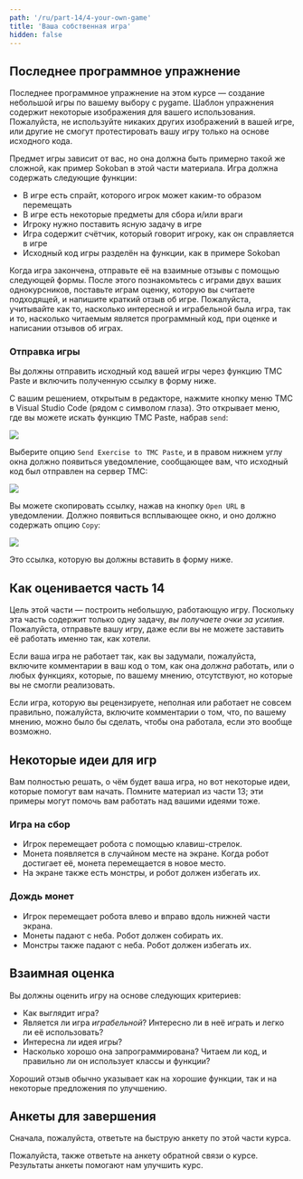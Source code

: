 ```yaml
---
path: '/ru/part-14/4-your-own-game'
title: 'Ваша собственная игра'
hidden: false
---
```


## Последнее программное упражнение

Последнее программное упражнение на этом курсе — создание небольшой игры по вашему выбору с pygame. Шаблон упражнения содержит некоторые изображения для вашего использования. Пожалуйста, не используйте никаких других изображений в вашей игре, или другие не смогут протестировать вашу игру только на основе исходного кода.

Предмет игры зависит от вас, но она должна быть примерно такой же сложной, как пример Sokoban в этой части материала. Игра должна содержать следующие функции:

* В игре есть спрайт, которого игрок может каким-то образом перемещать
* В игре есть некоторые предметы для сбора и/или враги
* Игроку нужно поставить ясную задачу в игре
* Игра содержит счётчик, который говорит игроку, как он справляется в игре
* Исходный код игры разделён на функции, как в примере Sokoban

Когда игра закончена, отправьте её на взаимные отзывы с помощью следующей формы. После этого познакомьтесь с играми двух ваших однокурсников, поставьте играм оценку, которую вы считаете подходящей, и напишите краткий отзыв об игре. Пожалуйста, учитывайте как то, насколько интересной и играбельной была игра, так и то, насколько читаемым является программный код, при оценке и написании отзывов об играх.

### Отправка игры

Вы должны отправить исходный код вашей игры через функцию TMC Paste и включить полученную ссылку в форму ниже.

С вашим решением, открытым в редакторе, нажмите кнопку меню TMC в Visual Studio Code (рядом с символом глаза). Это открывает меню, где вы можете искать функцию TMC Paste, набрав `send`:

<img src="../../part-14/tmc_paste_1.png">

Выберите опцию `Send Exercise to TMC Paste`, и в правом нижнем углу окна должно появиться уведомление, сообщающее вам, что исходный код был отправлен на сервер TMC:

<img src="../../part-14/tmc_paste_2.png">

Вы можете скопировать ссылку, нажав на кнопку `Open URL` в уведомлении. Должно появиться всплывающее окно, и оно должно содержать опцию `Copy`:

<img src="../../part-14/tmc_paste_3.png">

Это ссылка, которую вы должны вставить в форму ниже.

## Как оценивается часть 14

Цель этой части — построить небольшую, работающую игру. Поскольку эта часть содержит только одну задачу, *вы получаете очки за усилия*. Пожалуйста, отправьте вашу игру, даже если вы не можете заставить её работать именно так, как хотели.

Если ваша игра не работает так, как вы задумали, пожалуйста, включите комментарии в ваш код о том, как она _должна_ работать, или о любых функциях, которые, по вашему мнению, отсутствуют, но которые вы не смогли реализовать.

Если игра, которую вы рецензируете, неполная или работает не совсем правильно, пожалуйста, включите комментарии о том, что, по вашему мнению, можно было бы сделать, чтобы она работала, если это вообще возможно.

## Некоторые идеи для игр

Вам полностью решать, о чём будет ваша игра, но вот некоторые идеи, которые помогут вам начать. Помните материал из части 13; эти примеры могут помочь вам работать над вашими идеями тоже.

### Игра на сбор

* Игрок перемещает робота с помощью клавиш-стрелок.
* Монета появляется в случайном месте на экране. Когда робот достигает её, монета перемещается в новое место.
* На экране также есть монстры, и робот должен избегать их.

### Дождь монет

* Игрок перемещает робота влево и вправо вдоль нижней части экрана.
* Монеты падают с неба. Робот должен собирать их.
* Монстры также падают с неба. Робот должен избегать их.

## Взаимная оценка

Вы должны оценить игру на основе следующих критериев:

* Как выглядит игра?
* Является ли игра *играбельной*? Интересно ли в неё играть и легко ли её использовать?
* Интересна ли идея игры?
* Насколько хорошо она запрограммирована? Читаем ли код, и правильно ли он использует классы и функции?

Хороший отзыв обычно указывает как на хорошие функции, так и на некоторые предложения по улучшению.

<quiz id="877ecfd7-0b05-516b-8aaa-61e7b40948de"></quiz>

## Анкеты для завершения

Сначала, пожалуйста, ответьте на быструю анкету по этой части курса.

<quiz id="452f20b4-0d6d-5774-a859-ac9d91594f3a"></quiz>

Пожалуйста, также ответьте на анкету обратной связи о курсе. Результаты анкеты помогают нам улучшить курс.

<quiz id="d7a18858-4537-58d6-a494-027528c0332b"></quiz>